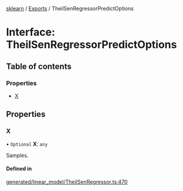 [sklearn](../readme.md) / [Exports](../modules.md) / TheilSenRegressorPredictOptions

# Interface: TheilSenRegressorPredictOptions

## Table of contents

### Properties

- [X](TheilSenRegressorPredictOptions.md#x)

## Properties

### X

• `Optional` **X**: `any`

Samples.

#### Defined in

[generated/linear_model/TheilSenRegressor.ts:470](https://github.com/transitive-bullshit/scikit-learn-ts/blob/367336a/packages/sklearn/src/generated/linear_model/TheilSenRegressor.ts#L470)
